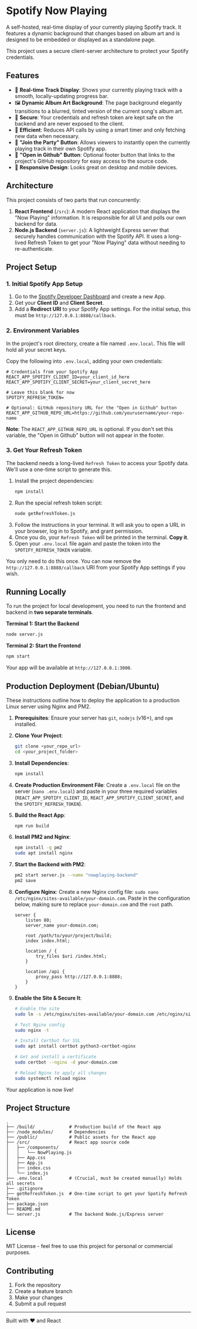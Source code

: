 # Spotify Now Playing

A self-hosted, real-time display of your currently playing Spotify track. It features a dynamic background that changes based on album art and is designed to be embedded or displayed as a standalone page.

This project uses a secure client-server architecture to protect your Spotify credentials.


## Features

-   🎵 **Real-time Track Display**: Shows your currently playing track with a smooth, locally-updating progress bar.
-   🖼️ **Dynamic Album Art Background**: The page background elegantly transitions to a blurred, tinted version of the current song's album art.
-   🔐 **Secure**: Your credentials and refresh token are kept safe on the backend and are never exposed to the client.
-   🚀 **Efficient**: Reduces API calls by using a smart timer and only fetching new data when necessary.
-   🎉 **"Join the Party" Button**: Allows viewers to instantly open the currently playing track in their own Spotify app.
-   🔗 **"Open in Github" Button**: Optional footer button that links to the project's GitHub repository for easy access to the source code.
-   📱 **Responsive Design**: Looks great on desktop and mobile devices.

## Architecture

This project consists of two parts that run concurrently:

1.  **React Frontend** (`/src`): A modern React application that displays the "Now Playing" information. It is responsible for all UI and polls our own backend for data.
2.  **Node.js Backend** (`server.js`): A lightweight Express server that securely handles communication with the Spotify API. It uses a long-lived Refresh Token to get your "Now Playing" data without needing to re-authenticate.

## Project Setup

### 1. Initial Spotify App Setup

1.  Go to the [Spotify Developer Dashboard](https://developer.spotify.com/dashboard) and create a new App.
2.  Get your **Client ID** and **Client Secret**.
3.  Add a **Redirect URI** to your Spotify App settings. For the initial setup, this must be `http://127.0.0.1:8888/callback`.

### 2. Environment Variables

In the project's root directory, create a file named `.env.local`. This file will hold all your secret keys.

Copy the following into `.env.local`, adding your own credentials:

```env
# Credentials from your Spotify App
REACT_APP_SPOTIFY_CLIENT_ID=your_client_id_here
REACT_APP_SPOTIFY_CLIENT_SECRET=your_client_secret_here

# Leave this blank for now
SPOTIFY_REFRESH_TOKEN=

# Optional: GitHub repository URL for the "Open in Github" button
REACT_APP_GITHUB_REPO_URL=https://github.com/yourusername/your-repo-name
```

**Note**: The `REACT_APP_GITHUB_REPO_URL` is optional. If you don't set this variable, the "Open in Github" button will not appear in the footer.

### 3. Get Your Refresh Token

The backend needs a long-lived `Refresh Token` to access your Spotify data. We'll use a one-time script to generate this.

1.  Install the project dependencies:
    ```bash
    npm install
    ```
2.  Run the special refresh token script:
    ```bash
    node getRefreshToken.js
    ```
3.  Follow the instructions in your terminal. It will ask you to open a URL in your browser, log in to Spotify, and grant permission.
4.  Once you do, your `Refresh Token` will be printed in the terminal. **Copy it**.
5.  Open your `.env.local` file again and paste the token into the `SPOTIFY_REFRESH_TOKEN` variable.

You only need to do this once. You can now remove the `http://127.0.0.1:8888/callback` URI from your Spotify App settings if you wish.

## Running Locally

To run the project for local development, you need to run the frontend and backend in **two separate terminals**.

**Terminal 1: Start the Backend**

```bash
node server.js
```

**Terminal 2: Start the Frontend**

```bash
npm start
```

Your app will be available at `http://127.0.0.1:3000`.

## Production Deployment (Debian/Ubuntu)

These instructions outline how to deploy the application to a production Linux server using Nginx and PM2.

1.  **Prerequisites**: Ensure your server has `git`, `nodejs` (v16+), and `npm` installed.
2.  **Clone Your Project**:
    ```bash
    git clone <your_repo_url>
    cd <your_project_folder>
    ```
3.  **Install Dependencies**:
    ```bash
    npm install
    ```
4.  **Create Production Environment File**:
    Create a `.env.local` file on the server (`nano .env.local`) and paste in your three required variables (`REACT_APP_SPOTIFY_CLIENT_ID`, `REACT_APP_SPOTIFY_CLIENT_SECRET`, and the `SPOTIFY_REFRESH_TOKEN`).
5.  **Build the React App**:
    ```bash
    npm run build
    ```
6.  **Install PM2 and Nginx**:
    ```bash
    npm install -g pm2
    sudo apt install nginx
    ```
7.  **Start the Backend with PM2**:
    ```bash
    pm2 start server.js --name "nowplaying-backend"
    pm2 save
    ```
8.  **Configure Nginx**:
    Create a new Nginx config file: `sudo nano /etc/nginx/sites-available/your-domain.com`. Paste in the configuration below, making sure to replace `your-domain.com` and the `root` path.

    ```nginx
    server {
        listen 80;
        server_name your-domain.com;

        root /path/to/your/project/build;
        index index.html;

        location / {
            try_files $uri /index.html;
        }

        location /api {
            proxy_pass http://127.0.0.1:8888;
        }
    }
    ```
9.  **Enable the Site & Secure It**:
    ```bash
    # Enable the site
    sudo ln -s /etc/nginx/sites-available/your-domain.com /etc/nginx/sites-enabled/
    
    # Test Nginx config
    sudo nginx -t

    # Install Certbot for SSL
    sudo apt install certbot python3-certbot-nginx
    
    # Get and install a certificate
    sudo certbot --nginx -d your-domain.com

    # Reload Nginx to apply all changes
    sudo systemctl reload nginx
    ```

Your application is now live!

## Project Structure

```
.
├── /build/             # Production build of the React app
├── /node_modules/      # Dependencies
├── /public/            # Public assets for the React app
├── /src/               # React app source code
│   ├── /components/
│   │   └── NowPlaying.js
│   ├── App.css
│   ├── App.js
│   ├── index.css
│   └── index.js
├── .env.local          # (Crucial, must be created manually) Holds all secrets
├── .gitignore
├── getRefreshToken.js  # One-time script to get your Spotify Refresh Token
├── package.json
├── README.md
└── server.js           # The backend Node.js/Express server
```

## License

MIT License - feel free to use this project for personal or commercial purposes.

## Contributing

1. Fork the repository
2. Create a feature branch
3. Make your changes
4. Submit a pull request

---

Built with ❤️ and React 